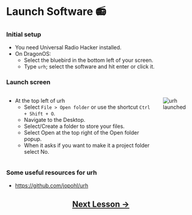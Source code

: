 <!-- pandoc-only % SDR: Modulation -->

<!--
Note regarding what goes in the quad chart:

Action: Discuss Modulation in the context of Software Defined Radios.
Standard: Students will be able to explain modulation.


Evaluation: Check on Learning
-->

<!-- pandoc-only ### Purpose -->

<!-- pandoc-only The purpose of this lesson is to practice modulating and demodulating signals using a Software Defined Radio (SDR). -->

<!-- pandoc-only ### Outcome -->

<!-- pandoc-only Students will be able to explain modulation. -->

<!-- pandoc-only ### Learning Step Activities -->

<!-- pandoc-only - LSA 1: Launch Software -->
<!-- pandoc-only - LSA 2: Demonstrate Modulation -->
<!-- pandoc-only - LSA 3: Generate a signal -->
<!-- pandoc-only - LSA 4: Interpret a signal -->
<!-- pandoc-only - LSA 5: Interpret a noisy signal -->
<!-- pandoc-only - LSA 6: Cropping a noisy signal -->
<!-- pandoc-only - LSA 7: Interpret multiple noisy signals -->
<!-- pandoc-only - LSA 8: Record/Replay a signal -->
<!-- pandoc-only - LSA 9: RC Car -->

# <!-- pandoc-only LSA 1: --> Launch Software 📻

### Initial setup   

- You need Universal Radio Hacker installed.
- On DragonOS:
  - Select the bluebird in the bottom left of your screen.
  - Type `urh`; select the software and hit enter or click it.

### Launch screen

<div class="columns">
<div class="column">

- At the top left of urh 
    - Select `File > Open folder` or use the shortcut `Ctrl + Shift + O`.
    - Navigate to the Desktop.
    - Select/Create a folder to store your files.
    - Select Open at the top right of the Open folder popup.
    - When it asks if you want to make it a project folder select No.

</div>
<div class="column">

![urh launched](https://github.com/python-can-define-radio/sdr-course/blob/main/classroom_activities/Ch03_Analyzing_Signals_URH/Images/urh_screenshot.png?raw=true)  

</div>
</div>

### Some useful resources for urh <!-- pandoc-exclude-line --> 

- https://github.com/jopohl/urh  <!-- pandoc-exclude-line --> 

## <p align="center">[Next Lesson &rarr;](https://github.com/python-can-define-radio/sdr-course/blob/main/classroom_activities/Ch03_Analyzing_Signals_URH/020_Modulation.md)</p> <!-- pandoc-exclude-line --> 
